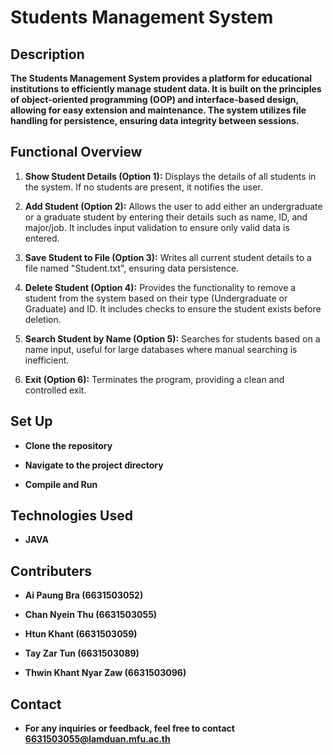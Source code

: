 # Students Management System

## Description

**The Students Management System provides a platform for educational institutions to efficiently manage student data. It is built on the principles of object-oriented programming (OOP) and interface-based design, allowing for easy extension and maintenance. The system utilizes file handling for persistence, ensuring data integrity between sessions.**

## Functional Overview

1. **Show Student Details (Option 1):** Displays the details of all students in the system. If no students are present, it notifies the user.

2. **Add Student (Option 2):** Allows the user to add either an undergraduate or a graduate student by entering their details such as name, ID, and major/job. It includes input validation to ensure only valid data is entered.

3. **Save Student to File (Option 3):** Writes all current student details to a file named "Student.txt", ensuring data persistence.

4. **Delete Student (Option 4):** Provides the functionality to remove a student from the system based on their type (Undergraduate or Graduate) and ID. It includes checks to ensure the student exists before deletion.

5. **Search Student by Name (Option 5):** Searches for students based on a name input, useful for large databases where manual searching is inefficient.

6. **Exit (Option 6):** Terminates the program, providing a clean and controlled exit.

## Set Up

- **Clone the repository**

- **Navigate to the project directory**

- **Compile and Run**

## Technologies Used

- **JAVA**

## Contributers

- **Ai Paung Bra (6631503052)**

- **Chan Nyein Thu (6631503055)**

- **Htun Khant (6631503059)**
  
- **Tay Zar Tun (6631503089)**
  
- **Thwin Khant Nyar Zaw (6631503096)**

## Contact

- **For any inquiries or feedback, feel free to contact 6631503055@lamduan.mfu.ac.th**
